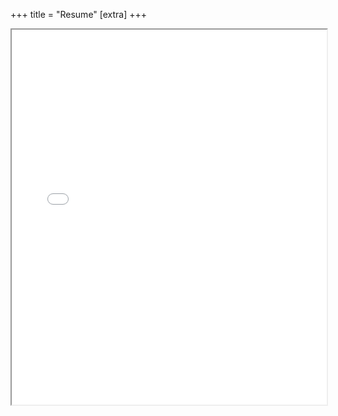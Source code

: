 +++
title = "Resume"
[extra] 
+++

<iframe src="/Docs/Lucca Correia Resume.pdf" width="100%" height="600px"></iframe>

